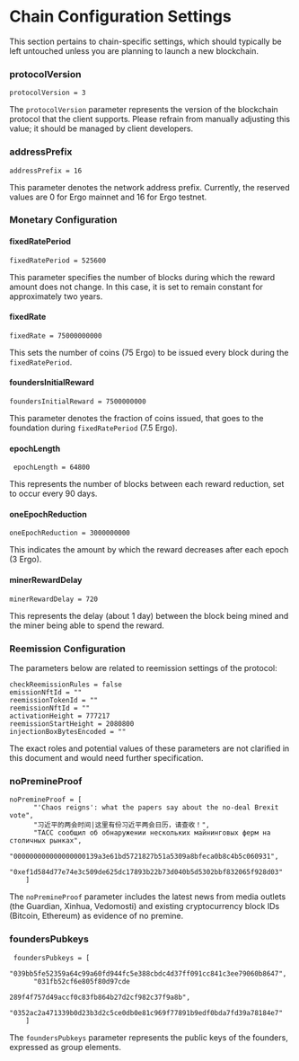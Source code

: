 # Chain Configuration Settings

This section pertains to chain-specific settings, which should typically be left untouched unless you are planning to launch a new blockchain.

### protocolVersion

```
protocolVersion = 3
```

The `protocolVersion` parameter represents the version of the blockchain protocol that the client supports. Please refrain from manually adjusting this value; it should be managed by client developers.

### addressPrefix

```
addressPrefix = 16
```

This parameter denotes the network address prefix. Currently, the reserved values are 0 for Ergo mainnet and 16 for Ergo testnet.

### Monetary Configuration

#### fixedRatePeriod

```
fixedRatePeriod = 525600
```

This parameter specifies the number of blocks during which the reward amount does not change. In this case, it is set to remain constant for approximately two years.

#### fixedRate

```
fixedRate = 75000000000
```

This sets the number of coins (75 Ergo) to be issued every block during the `fixedRatePeriod`.

#### foundersInitialReward

```
foundersInitialReward = 7500000000
```

This parameter denotes the fraction of coins issued, that goes to the foundation during `fixedRatePeriod` (7.5 Ergo).

#### epochLength

```
 epochLength = 64800
```

This represents the number of blocks between each reward reduction, set to occur every 90 days.

#### oneEpochReduction

```
oneEpochReduction = 3000000000
```

This indicates the amount by which the reward decreases after each epoch (3 Ergo).

#### minerRewardDelay

```
minerRewardDelay = 720
```

This represents the delay (about 1 day) between the block being mined and the miner being able to spend the reward.

### Reemission Configuration

The parameters below are related to reemission settings of the protocol:

```
checkReemissionRules = false
emissionNftId = ""
reemissionTokenId = ""
reemissionNftId = ""
activationHeight = 777217
reemissionStartHeight = 2080800
injectionBoxBytesEncoded = ""
```

The exact roles and potential values of these parameters are not clarified in this document and would need further specification.

### noPremineProof

```
noPremineProof = [
      "'Chaos reigns': what the papers say about the no-deal Brexit vote",
      "习近平的两会时间|这里有份习近平两会日历，请查收！",
      "ТАСС сообщил об обнаружении нескольких майнинговых ферм на столичных рынках",
      "000000000000000000139a3e61bd5721827b51a5309a8bfeca0b8c4b5c060931",
      "0xef1d584d77e74e3c509de625dc17893b22b73d040b5d5302bbf832065f928d03"
    ]
```

The `noPremineProof` parameter includes the latest news from media outlets (the Guardian, Xinhua, Vedomosti) and existing cryptocurrency block IDs (Bitcoin, Ethereum) as evidence of no premine.

### foundersPubkeys

```
 foundersPubkeys = [
      "039bb5fe52359a64c99a60fd944fc5e388cbdc4d37ff091cc841c3ee79060b8647",
      "031fb52cf6e805f80d97cde

289f4f757d49accf0c83fb864b27d2cf982c37f9a8b",
      "0352ac2a471339b0d23b3d2c5ce0db0e81c969f77891b9edf0bda7fd39a78184e7"
    ]
```

The `foundersPubkeys` parameter represents the public keys of the founders, expressed as group elements.
